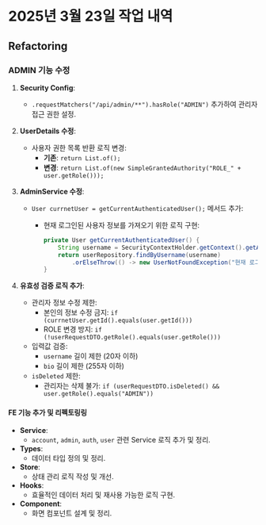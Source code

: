 # **2025년 3월 23일 작업 내역**

## **Refactoring**

### **ADMIN 기능 수정**

1. **Security Config**:
   - `.requestMatchers("/api/admin/**").hasRole("ADMIN")` 추가하여 관리자 접근 권한 설정.

2. **UserDetails 수정**:
   - 사용자 권한 목록 반환 로직 변경:
     - **기존**: `return List.of();`
     - **변경**: `return List.of(new SimpleGrantedAuthority("ROLE_" + user.getRole()));`

3. **AdminService 수정**:
   - `User currnetUser = getCurrentAuthenticatedUser();` 메서드 추가:

     - 현재 로그인된 사용자 정보를 가져오기 위한 로직 구현:

       ```java
       private User getCurrentAuthenticatedUser() {
           String username = SecurityContextHolder.getContext().getAuthentication().getName();
           return userRepository.findByUsername(username)
               .orElseThrow(() -> new UserNotFoundException("현재 로그인한 사용자를 찾을 수 없습니다."));
       }
       ```

4. **유효성 검증 로직 추가**:

   - 관리자 정보 수정 제한:
     - 본인의 정보 수정 금지: `if (currnetUser.getId().equals(user.getId()))`
     - ROLE 변경 방지: `if (!userRequestDTO.getRole().equals(user.getRole()))`
   - 입력값 검증:
     - `username` 길이 제한 (20자 이하)
     - `bio` 길이 제한 (255자 이하)
   - `isDeleted` 제한:
     - 관리자는 삭제 불가: `if (userRequestDTO.isDeleted() && user.getRole().equals("ADMIN"))`

#### **FE 기능 추가 및 리펙토링링**

- **Service**:
  - `account`, `admin`, `auth`, `user` 관련 Service 로직 추가 및 정리.
- **Types**:
  - 데이터 타입 정의 및 정리.
- **Store**:
  - 상태 관리 로직 작성 및 개선.
- **Hooks**:
  - 효율적인 데이터 처리 및 재사용 가능한 로직 구현.
- **Component**:
  - 화면 컴포넌트 설계 및 정리.

